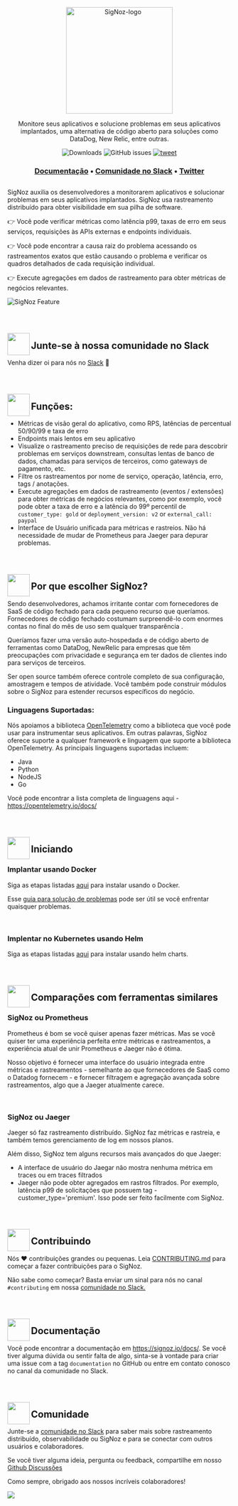 <p align="center">
  <img src="https://res.cloudinary.com/dcv3epinx/image/upload/v1618904450/signoz-images/LogoGithub_sigfbu.svg" alt="SigNoz-logo" width="240" />

  <p align="center">Monitore seus aplicativos e solucione problemas em seus aplicativos implantados, uma alternativa de código aberto para soluções como DataDog, New Relic, entre outras.</p>
</p>

<p align="center">
    <img alt="Downloads" src="https://img.shields.io/docker/pulls/signoz/query-service"> </a>
    <img alt="GitHub issues" src="https://img.shields.io/github/issues/signoz/signoz"> </a>
    <a href="https://twitter.com/intent/tweet?text=Monitor%20your%20applications%20and%20troubleshoot%20problems%20with%20SigNoz,%20an%20open-source%20alternative%20to%20DataDog,%20NewRelic.&url=https://signoz.io/&via=SigNozHQ&hashtags=opensource,signoz,observability"> 
        <img alt="tweet" src="https://img.shields.io/twitter/url/http/shields.io.svg?style=social"> </a> 
</p>
  
  
<h3 align="center">
  <a href="https://signoz.io/docs"><b>Documentação</b></a> &bull;
  <a href="https://signoz.io/slack"><b>Comunidade no Slack</b></a> &bull;
  <a href="https://twitter.com/SigNozHq"><b>Twitter</b></a>
</h3>

##

SigNoz auxilia os desenvolvedores a monitorarem aplicativos e solucionar problemas em seus aplicativos implantados. SigNoz usa rastreamento distribuído para obter visibilidade em sua pilha de software. 

👉 Você pode verificar métricas como latência p99, taxas de erro em seus serviços, requisições às APIs externas e endpoints individuais.

👉 Você pode encontrar a causa raiz do problema acessando os rastreamentos exatos que estão causando o problema e verificar os quadros detalhados de cada requisição individual.

👉 Execute agregações em dados de rastreamento para obter métricas de negócios relevantes.


![SigNoz Feature](https://signoz-public.s3.us-east-2.amazonaws.com/signoz_hero_github.png)

<br /><br />

<img align="left" src="https://signoz-public.s3.us-east-2.amazonaws.com/Contributing.svg" width="50px" />

## Junte-se à nossa comunidade no Slack 

Venha dizer oi para nós no [Slack](https://signoz.io/slack) 👋

<br /><br />

<img align="left" src="https://signoz-public.s3.us-east-2.amazonaws.com/Features.svg" width="50px" />

## Funções:

- Métricas de visão geral do aplicativo, como RPS, latências de percentual 50/90/99 e taxa de erro
- Endpoints mais lentos em seu aplicativo
- Visualize o rastreamento preciso de requisições de rede para descobrir problemas em serviços downstream, consultas lentas de banco de dados, chamadas para serviços de terceiros, como gateways de pagamento, etc. 
- Filtre os rastreamentos por nome de serviço, operação, latência, erro, tags / anotações.
- Execute agregações em dados de rastreamento (eventos / extensões) para obter métricas de negócios relevantes, como por exemplo, você pode obter a taxa de erro e a latência do 99º percentil de `customer_type: gold` or `deployment_version: v2` or `external_call: paypal`
- Interface de Usuário unificada para métricas e rastreios. Não há necessidade de mudar de Prometheus para Jaeger para depurar problemas.

<br /><br />

<img align="left" src="https://signoz-public.s3.us-east-2.amazonaws.com/WhatsCool.svg" width="50px" />

## Por que escolher SigNoz?

Sendo desenvolvedores, achamos irritante contar com fornecedores de SaaS de código fechado para cada pequeno recurso que queríamos. Fornecedores de código fechado costumam surpreendê-lo com enormes contas no final do mês de uso sem qualquer transparência .

Queríamos fazer uma versão auto-hospedada e de código aberto de ferramentas como DataDog, NewRelic para empresas que têm preocupações com privacidade e segurança em ter dados de clientes indo para serviços de terceiros. 

Ser open source também oferece controle completo de sua configuração, amostragem e tempos de atividade. Você também pode construir módulos sobre o SigNoz para estender recursos específicos do negócio.

### Linguagens Suportadas:

Nós apoiamos a biblioteca [OpenTelemetry](https://opentelemetry.io) como a biblioteca que você pode usar para instrumentar seus aplicativos. Em outras palavras, SigNoz oferece suporte a qualquer framework e linguagem que suporte a biblioteca OpenTelemetry. As principais linguagens suportadas incluem: 

- Java
- Python
- NodeJS
- Go

Você pode encontrar a lista completa de linguagens aqui - https://opentelemetry.io/docs/

<br /><br />

<img align="left" src="https://signoz-public.s3.us-east-2.amazonaws.com/Philosophy.svg" width="50px" />

## Iniciando
  
  
### Implantar usando Docker

Siga as etapas listadas [aqui](https://signoz.io/docs/install/docker/) para instalar usando o Docker.

Esse [guia para solução de problemas](https://signoz.io/docs/install/troubleshooting/) pode ser útil se você enfrentar quaisquer problemas. 

<p>&nbsp  </p>
  
  
### Implentar no Kubernetes usando Helm

Siga as etapas listadas [aqui](https://signoz.io/docs/deployment/helm_chart) para instalar usando helm charts.
  

<br /><br />

<img align="left" src="https://signoz-public.s3.us-east-2.amazonaws.com/UseSigNoz.svg" width="50px" />

## Comparações com ferramentas similares 

### SigNoz ou Prometheus

Prometheus é bom se você quiser apenas fazer métricas. Mas se você quiser ter uma experiência perfeita entre métricas e rastreamentos, a experiência atual de unir Prometheus e Jaeger não é ótima.

Nosso objetivo é fornecer uma interface do usuário integrada entre métricas e rastreamentos - semelhante ao que fornecedores de SaaS como o Datadog fornecem - e fornecer filtragem e agregação avançada sobre rastreamentos, algo que a Jaeger atualmente carece. 

<p>&nbsp  </p>

### SigNoz ou Jaeger

Jaeger só faz rastreamento distribuído. SigNoz faz métricas e rastreia, e também temos gerenciamento de log em nossos planos.

Além disso, SigNoz tem alguns recursos mais avançados do que Jaeger:

- A interface de usuário do Jaegar não mostra nenhuma métrica em traces ou em traces filtrados
- Jaeger não pode obter agregados em rastros filtrados. Por exemplo, latência p99 de solicitações que possuem tag - customer_type='premium'. Isso pode ser feito facilmente com SigNoz.

<br /><br />

<img align="left" src="https://signoz-public.s3.us-east-2.amazonaws.com/Contributors.svg" width="50px" />

## Contribuindo


Nós ❤️ contribuições grandes ou pequenas. Leia [CONTRIBUTING.md](CONTRIBUTING.md) para começar a fazer contribuições para o SigNoz. 

Não sabe como começar? Basta enviar um sinal para nós no canal `#contributing` em nossa [comunidade no Slack.](https://signoz.io/slack)

<br /><br />

<img align="left" src="https://signoz-public.s3.us-east-2.amazonaws.com/DevelopingLocally.svg" width="50px" />

## Documentação

Você pode encontrar a documentação em https://signoz.io/docs/. Se você tiver alguma dúvida ou sentir falta de algo, sinta-se à vontade para criar uma issue com a tag `documentation` no GitHub ou entre em contato conosco no canal da comunidade no Slack.

<br /><br />

<img align="left" src="https://signoz-public.s3.us-east-2.amazonaws.com/Contributing.svg" width="50px" />

## Comunidade

Junte-se a [comunidade no Slack](https://signoz.io/slack) para saber mais sobre rastreamento distribuído, observabilidade ou SigNoz e para se conectar com outros usuários e colaboradores. 

Se você tiver alguma ideia, pergunta ou feedback, compartilhe em nosso [Github Discussões](https://github.com/SigNoz/signoz/discussions)

Como sempre, obrigado aos nossos incríveis colaboradores! 

<a href="https://github.com/signoz/signoz/graphs/contributors">
  <img src="https://contrib.rocks/image?repo=signoz/signoz" />
</a>




